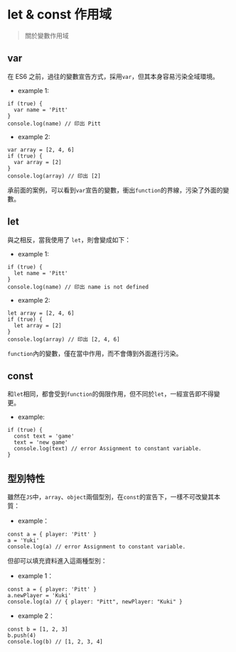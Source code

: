 # let & const 作用域

> 關於變數作用域

## var
在 ES6 之前，過往的變數宣告方式，採用`var`，但其本身容易污染全域環境。

- example 1:

```
if (true) {
  var name = 'Pitt'
}
console.log(name) // 印出 Pitt
```

- example 2:

```
var array = [2, 4, 6]
if (true) {
  var array = [2]
}
console.log(array) // 印出 [2]
```
承前面的案例，可以看到`var`宣告的變數，衝出`function`的界線，污染了外面的變數。

## let
與之相反，當我使用了 `let`，則會變成如下：

- example 1:

```
if (true) {
  let name = 'Pitt'
}
console.log(name) // 印出 name is not defined
```

- example 2:

```
let array = [2, 4, 6]
if (true) {
  let array = [2]
}
console.log(array) // 印出 [2, 4, 6]
```
`function`內的變數，僅在當中作用，而不會傳到外面進行污染。

## const
和`let`相同，都會受到`function`的侷限作用，但不同於`let`，一經宣告即不得變更。

- example:

```
if (true) {
  const text = 'game'
  text = 'new game'
  console.log(text) // error Assignment to constant variable.
}
```

## 型別特性
雖然在`JS`中，`array`、`object`兩個型別，在`const`的宣告下，一樣不可改變其本質：

- example：

```
const a = { player: 'Pitt' }
a = 'Yuki'
console.log(a) // error Assignment to constant variable.
```
但卻可以填充資料進入這兩種型別：

- example 1：

```
const a = { player: 'Pitt' }
a.newPlayer = 'Kuki'
console.log(a) // { player: "Pitt", newPlayer: "Kuki" }
```

- example 2：

```
const b = [1, 2, 3]
b.push(4)
console.log(b) // [1, 2, 3, 4]
```